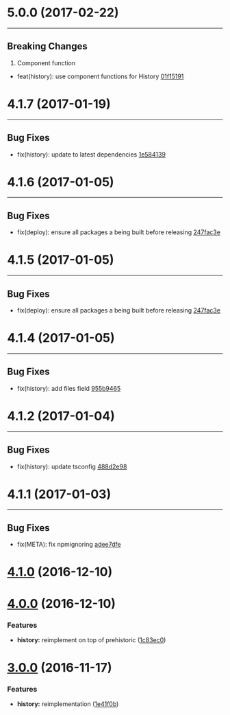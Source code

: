 # 5.0.0 (2017-02-22)
---

## Breaking Changes

1. Component function
  - feat(history): use component functions for History [01f15191](https://github.com/motorcyclejs/history/commits/01f151918e5daccc4437c2e6cc0aa27df7e6fa69)

# 4.1.7 (2017-01-19)
---

## Bug Fixes

- fix(history): update to latest dependencies [1e584139](https://github.com/motorcyclejs/history/commits/1e58413958e92bad5ce0e8fe727907214451fb64)

# 4.1.6 (2017-01-05)
---

## Bug Fixes

- fix(deploy): ensure all packages a being built before releasing [247fac3e](https://github.com/motorcyclejs/history/commits/247fac3ecbc1110343a0c48ee6c9fe1cad0b95d7)

# 4.1.5 (2017-01-05)
---

## Bug Fixes

- fix(deploy): ensure all packages a being built before releasing [247fac3e](https://github.com/motorcyclejs/history/commits/247fac3ecbc1110343a0c48ee6c9fe1cad0b95d7)

# 4.1.4 (2017-01-05)
---

## Bug Fixes

- fix(history): add files field [955b9465](https://github.com/motorcyclejs/history/commits/955b94656b7249fbacbc31a387c096f30a4f1cdc)

# 4.1.2 (2017-01-04)
---

## Bug Fixes

- fix(history): update tsconfig [488d2e98](https://github.com/motorcyclejs/history/commits/488d2e986ed01a9da5f293e316c17fb8eb727866)

# 4.1.1 (2017-01-03)
---

## Bug Fixes

- fix(META): fix npmignoring [adee7dfe](https://github.com/motorcyclejs/history/commits/adee7dfeaf56820919d290194dd2a575a1b2ff03)

<a name="4.1.0"></a>
# [4.1.0](https://github.com/motorcyclejs/history/compare/v4.0.0...v4.1.0) (2016-12-10)



<a name="4.0.0"></a>
# [4.0.0](https://github.com/motorcyclejs/history/compare/v3.0.0...v4.0.0) (2016-12-10)


### Features

* **history:** reimplement on top of prehistoric ([1c83ec0](https://github.com/motorcyclejs/history/commit/1c83ec0))



<a name="3.0.0"></a>
# [3.0.0](https://github.com/motorcyclejs/history/compare/1e41f0b...v3.0.0) (2016-11-17)


### Features

* **history:** reimplementation ([1e41f0b](https://github.com/motorcyclejs/history/commit/1e41f0b))


